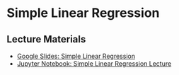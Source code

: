 # Simple Linear Regression 

## Lecture Materials

- [Google Slides: Simple Linear Regression](https://docs.google.com/presentation/d/1DwCvkgzA0PmdwZJAqD82QJnwcR_AnGcFM74s5QxpDkQ/edit?usp=sharing)
- [Jupyter Notebook: Simple Linear Regression Lecture](Simple_Linear_Regression_Lecture.ipynb)